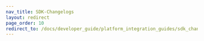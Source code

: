 ```yaml
---
nav_title: SDK-Changelogs
layout: redirect
page_order: 10
redirect_to: /docs/developer_guide/platform_integration_guides/sdk_changelogs/
---
```

